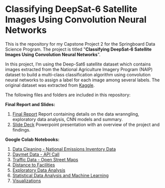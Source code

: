 # Classifying DeepSat-6 Satellite Images Using Convolution Neural Networks


This is the repository for my Capstone Project 2 for the Springboard Data Science Program. The project is titled "**Classifying DeepSat-6 Satellite Images Using Convolution Neural Networks**".

In this project, I’m using the Deep-Sat6 satellite dataset which contains images extracted from the National Agriculture Imagery Program (NAIP) dataset to build a multi-class classification algorithm using convolution neural networks to assign a label for each image among several labels. The original dataset was extracted from [Kaggle](https://www.kaggle.com/crawford/deepsat-sat6).

The following files and folders are included in this repository: 

**Final Report and Slides:**
1) [Final Report](https://docs.google.com/document/d/1w4TllrZ2kQC6areX6Oc6N0IUNpmSfVK1ArKFE2regoo/edit?usp=sharing) 
    Report containing details on the data wranngling, exploratory data analysis, CNN models and summary.
2) [Slide Deck](https://docs.google.com/presentation/d/1y9HZuSLNfHZ4z4cfJZud0EkyQXB9pITpwzZ4jri5h2E/edit?usp=sharing)
    Powerpoint presentation with an overview of the project and findings.


**Google Colab Notebooks:**
1) [Data Cleaning - National Emissions Inventory Data](https://github.com/varsha2509/Springboard-DS/blob/master/Capstone1/Capstone1/Data-Cleaning-NEI-Data.ipynb)
2) [Daymet Data - API Call](https://github.com/varsha2509/Springboard-DS/blob/master/Capstone1/Capstone1/Daymet-Data-API-Call.ipynb)
3) [Traffic Data - Open Street Maps](https://github.com/varsha2509/Springboard-DS/blob/master/Capstone1/Capstone1/OSM-Traffic-Data.ipynb)
4) [Distance to Facilities](https://github.com/varsha2509/Springboard-DS/blob/master/Capstone1/Capstone1/Calculate-Distance-To-All-Facilities.ipynb)
5) [Exploratory Data Analysis](https://github.com/varsha2509/Springboard-DS/blob/master/Capstone1/Capstone1/Exploratory-Data-Analysis.ipynb) 
6) [Statistical Data Analysis and Machine Learning](https://github.com/varsha2509/Springboard-DS/blob/master/Capstone1/Capstone1/Statistical-Data-Analysis-And-Machine-Learning-All-Facilities.ipynb)
7) [Visualizations](https://github.com/varsha2509/Springboard-DS/blob/master/Capstone1/Capstone1/Visualizations.ipynb)


